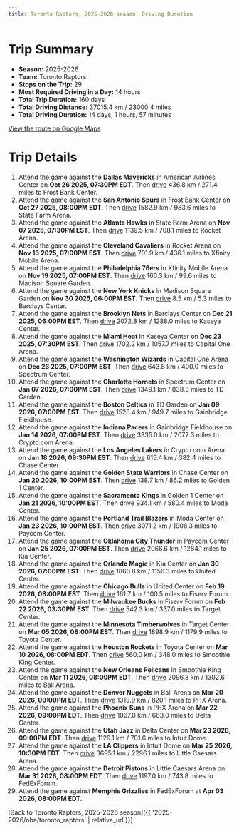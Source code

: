 ```yaml
---
title: Toronto Raptors, 2025-2026 season, Driving Duration
---
```


# Trip Summary
- **Season:** 2025-2026
- **Team:** Toronto Raptors
- **Stops on the Trip:** 29
- **Most Required Driving in a Day:** 14 hours
- **Total Trip Duration:** 160 days
- **Total Driving Distance:** 37015.4 km / 23000.4 miles
- **Total Driving Duration:** 14 days, 1 hours, 57 minutes

[View the route on Google Maps](https://www.google.com/maps/dir/American+Airlines+Center+Dallas+TX/Frost+Bank+Center+San+Antonio+TX/State+Farm+Arena+Atlanta+GA/Rocket+Arena+Cleveland+OH/Xfinity+Mobile+Arena+Philadelphia+PA/Madison+Square+Garden+New+York+NY/Barclays+Center+Brooklyn+NY/Kaseya+Center+Miami+FL/Capital+One+Arena+Washington+DC/Spectrum+Center+Charlotte+NC/TD+Garden+Boston+MA/Gainbridge+Fieldhouse+Indianapolis+IN/Crypto.com+Arena+Los+Angeles+CA/Chase+Center+San+Francisco+CA/Golden+1+Center+Sacramento+CA/Moda+Center+Portland+OR/Paycom+Center+Oklahoma+City+OK/Kia+Center+Orlando+FL/United+Center+Chicago+IL/Fiserv+Forum+Milwaukee+WI/Target+Center+Minneapolis+MN/Toyota+Center+Houston+TX/Smoothie+King+Center+New+Orleans+LA/Ball+Arena+Denver+CO/PHX+Arena+Phoenix+AZ/Delta+Center+Salt+Lake+City+UT/Intuit+Dome+Inglewood+CA/Little+Caesars+Arena+Detroit+MI/FedExForum+Memphis+TN)

# Trip Details
1. Attend the game against the **Dallas Mavericks** in American Airlines Center on **Oct 26 2025, 07:30PM EDT**. Then [drive](https://www.google.com/maps/dir/American+Airlines+Center+Dallas+TX/Frost+Bank+Center+San+Antonio+TX) 436.8 km / 271.4 miles to Frost Bank Center.
2. Attend the game against the **San Antonio Spurs** in Frost Bank Center on **Oct 27 2025, 08:00PM EDT**. Then [drive](https://www.google.com/maps/dir/Frost+Bank+Center+San+Antonio+TX/State+Farm+Arena+Atlanta+GA) 1582.9 km / 983.6 miles to State Farm Arena.
3. Attend the game against the **Atlanta Hawks** in State Farm Arena on **Nov 07 2025, 07:30PM EST**. Then [drive](https://www.google.com/maps/dir/State+Farm+Arena+Atlanta+GA/Rocket+Arena+Cleveland+OH) 1139.5 km / 708.1 miles to Rocket Arena.
4. Attend the game against the **Cleveland Cavaliers** in Rocket Arena on **Nov 13 2025, 07:00PM EST**. Then [drive](https://www.google.com/maps/dir/Rocket+Arena+Cleveland+OH/Xfinity+Mobile+Arena+Philadelphia+PA) 701.9 km / 436.1 miles to Xfinity Mobile Arena.
5. Attend the game against the **Philadelphia 76ers** in Xfinity Mobile Arena on **Nov 19 2025, 07:00PM EST**. Then [drive](https://www.google.com/maps/dir/Xfinity+Mobile+Arena+Philadelphia+PA/Madison+Square+Garden+New+York+NY) 160.3 km / 99.6 miles to Madison Square Garden.
6. Attend the game against the **New York Knicks** in Madison Square Garden on **Nov 30 2025, 06:00PM EST**. Then [drive](https://www.google.com/maps/dir/Madison+Square+Garden+New+York+NY/Barclays+Center+Brooklyn+NY) 8.5 km / 5.3 miles to Barclays Center.
7. Attend the game against the **Brooklyn Nets** in Barclays Center on **Dec 21 2025, 06:00PM EST**. Then [drive](https://www.google.com/maps/dir/Barclays+Center+Brooklyn+NY/Kaseya+Center+Miami+FL) 2072.8 km / 1288.0 miles to Kaseya Center.
8. Attend the game against the **Miami Heat** in Kaseya Center on **Dec 23 2025, 07:30PM EST**. Then [drive](https://www.google.com/maps/dir/Kaseya+Center+Miami+FL/Capital+One+Arena+Washington+DC) 1702.2 km / 1057.7 miles to Capital One Arena.
9. Attend the game against the **Washington Wizards** in Capital One Arena on **Dec 26 2025, 07:00PM EST**. Then [drive](https://www.google.com/maps/dir/Capital+One+Arena+Washington+DC/Spectrum+Center+Charlotte+NC) 643.8 km / 400.0 miles to Spectrum Center.
10. Attend the game against the **Charlotte Hornets** in Spectrum Center on **Jan 07 2026, 07:00PM EST**. Then [drive](https://www.google.com/maps/dir/Spectrum+Center+Charlotte+NC/TD+Garden+Boston+MA) 1349.1 km / 838.3 miles to TD Garden.
11. Attend the game against the **Boston Celtics** in TD Garden on **Jan 09 2026, 07:00PM EST**. Then [drive](https://www.google.com/maps/dir/TD+Garden+Boston+MA/Gainbridge+Fieldhouse+Indianapolis+IN) 1528.4 km / 949.7 miles to Gainbridge Fieldhouse.
12. Attend the game against the **Indiana Pacers** in Gainbridge Fieldhouse on **Jan 14 2026, 07:00PM EST**. Then [drive](https://www.google.com/maps/dir/Gainbridge+Fieldhouse+Indianapolis+IN/Crypto.com+Arena+Los+Angeles+CA) 3335.0 km / 2072.3 miles to Crypto.com Arena.
13. Attend the game against the **Los Angeles Lakers** in Crypto.com Arena on **Jan 18 2026, 09:30PM EST**. Then [drive](https://www.google.com/maps/dir/Crypto.com+Arena+Los+Angeles+CA/Chase+Center+San+Francisco+CA) 615.4 km / 382.4 miles to Chase Center.
14. Attend the game against the **Golden State Warriors** in Chase Center on **Jan 20 2026, 10:00PM EST**. Then [drive](https://www.google.com/maps/dir/Chase+Center+San+Francisco+CA/Golden+1+Center+Sacramento+CA) 138.7 km / 86.2 miles to Golden 1 Center.
15. Attend the game against the **Sacramento Kings** in Golden 1 Center on **Jan 21 2026, 10:00PM EST**. Then [drive](https://www.google.com/maps/dir/Golden+1+Center+Sacramento+CA/Moda+Center+Portland+OR) 934.1 km / 580.4 miles to Moda Center.
16. Attend the game against the **Portland Trail Blazers** in Moda Center on **Jan 23 2026, 10:00PM EST**. Then [drive](https://www.google.com/maps/dir/Moda+Center+Portland+OR/Paycom+Center+Oklahoma+City+OK) 3071.2 km / 1908.3 miles to Paycom Center.
17. Attend the game against the **Oklahoma City Thunder** in Paycom Center on **Jan 25 2026, 07:00PM EST**. Then [drive](https://www.google.com/maps/dir/Paycom+Center+Oklahoma+City+OK/Kia+Center+Orlando+FL) 2066.6 km / 1284.1 miles to Kia Center.
18. Attend the game against the **Orlando Magic** in Kia Center on **Jan 30 2026, 07:00PM EST**. Then [drive](https://www.google.com/maps/dir/Kia+Center+Orlando+FL/United+Center+Chicago+IL) 1860.8 km / 1156.3 miles to United Center.
19. Attend the game against the **Chicago Bulls** in United Center on **Feb 19 2026, 08:00PM EST**. Then [drive](https://www.google.com/maps/dir/United+Center+Chicago+IL/Fiserv+Forum+Milwaukee+WI) 161.7 km / 100.5 miles to Fiserv Forum.
20. Attend the game against the **Milwaukee Bucks** in Fiserv Forum on **Feb 22 2026, 03:30PM EST**. Then [drive](https://www.google.com/maps/dir/Fiserv+Forum+Milwaukee+WI/Target+Center+Minneapolis+MN) 542.3 km / 337.0 miles to Target Center.
21. Attend the game against the **Minnesota Timberwolves** in Target Center on **Mar 05 2026, 08:00PM EST**. Then [drive](https://www.google.com/maps/dir/Target+Center+Minneapolis+MN/Toyota+Center+Houston+TX) 1898.9 km / 1179.9 miles to Toyota Center.
22. Attend the game against the **Houston Rockets** in Toyota Center on **Mar 10 2026, 08:00PM EDT**. Then [drive](https://www.google.com/maps/dir/Toyota+Center+Houston+TX/Smoothie+King+Center+New+Orleans+LA) 560.0 km / 348.0 miles to Smoothie King Center.
23. Attend the game against the **New Orleans Pelicans** in Smoothie King Center on **Mar 11 2026, 08:00PM EDT**. Then [drive](https://www.google.com/maps/dir/Smoothie+King+Center+New+Orleans+LA/Ball+Arena+Denver+CO) 2096.3 km / 1302.6 miles to Ball Arena.
24. Attend the game against the **Denver Nuggets** in Ball Arena on **Mar 20 2026, 09:00PM EDT**. Then [drive](https://www.google.com/maps/dir/Ball+Arena+Denver+CO/PHX+Arena+Phoenix+AZ) 1319.9 km / 820.1 miles to PHX Arena.
25. Attend the game against the **Phoenix Suns** in PHX Arena on **Mar 22 2026, 09:00PM EDT**. Then [drive](https://www.google.com/maps/dir/PHX+Arena+Phoenix+AZ/Delta+Center+Salt+Lake+City+UT) 1067.0 km / 663.0 miles to Delta Center.
26. Attend the game against the **Utah Jazz** in Delta Center on **Mar 23 2026, 09:00PM EDT**. Then [drive](https://www.google.com/maps/dir/Delta+Center+Salt+Lake+City+UT/Intuit+Dome+Inglewood+CA) 1129.1 km / 701.6 miles to Intuit Dome.
27. Attend the game against the **LA Clippers** in Intuit Dome on **Mar 25 2026, 10:30PM EDT**. Then [drive](https://www.google.com/maps/dir/Intuit+Dome+Inglewood+CA/Little+Caesars+Arena+Detroit+MI) 3695.1 km / 2296.1 miles to Little Caesars Arena.
28. Attend the game against the **Detroit Pistons** in Little Caesars Arena on **Mar 31 2026, 08:00PM EDT**. Then [drive](https://www.google.com/maps/dir/Little+Caesars+Arena+Detroit+MI/FedExForum+Memphis+TN) 1197.0 km / 743.8 miles to FedExForum.
29. Attend the game against **Memphis Grizzlies** in FedExForum at **Apr 03 2026, 08:00PM EDT**.

[Back to Toronto Raptors, 2025-2026 season]({{ '2025-2026/nba/toronto_raptors' | relative_url }})
